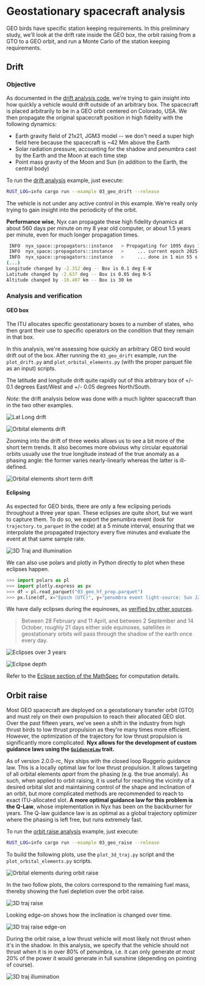 # Geostationary spacecraft analysis

GEO birds have specific station keeping requirements. In this preliminary study, we'll look at the drift rate inside the GEO box, the orbit raising from a GTO to a GEO orbit, and run a Monte Carlo of the station keeping requirements.

## Drift

### Objective

As documented in the [drift analysis code](./drift.rs), we're trying to gain insight into how quickly a vehicle would drift outside of an arbitrary box. The spacecraft is placed arbitrarily to be in a GEO orbit centered on Colorado, USA. We then propagate the original spacecraft position in high fidelity with the following dynamics:

- Earth gravity field of 21x21, JGM3 model -- we don't need a super high field here because the spacecraft is ~42 Mm above the Earth
- Solar radiation pressure, accounting for the shadow and penumbra cast by the Earth and the Moon at each time step
- Point mass gravity of the Moon and Sun (in addition to the Earth, the central body)

To run the [drift analysis](./drift.rs) example, just execute:
```sh
RUST_LOG=info cargo run --example 03_geo_drift --release
```

The vehicle is not under any active control in this example. We're really only trying to gain insight into the periodicity of the orbit.

**Performance wise**, Nyx can propagate these high fidelity dynamics at about 560 days per minute on my 8 year old computer, or about 1.5 years per minute, even for much longer propagation times.

```sh
 INFO  nyx_space::propagators::instance   > Propagating for 1095 days 18 h until 2027-03-01T06:13:14 UTC
 INFO  nyx_space::propagators::instance   > 	... current epoch 2025-09-22T07:51:27.645581934 UTC, remaing 524 days 22 h 21 min 46 s
 INFO  nyx_space::propagators::instance   > 	... done in 1 min 55 s 661 ms 536 μs 822 ns
(...)
Longitude changed by -2.352 deg -- Box is 0.1 deg E-W
Latitude changed by -2.637 deg -- Box is 0.05 deg N-S
Altitude changed by -10.407 km -- Box is 30 km
```

### Analysis and verification

#### GEO box

The ITU allocates specific geostationary boxes to a number of states, who then grant their use to specific operators on the condition that they remain in that box.

In this analysis, we're assessing how quickly an arbitrary GEO bird would drift out of the box. After running the `03_geo_drift` example, run the `plot_drift.py` and `plot_orbital_elements.py` (with the proper parquet file as an input) scripts.

The latitude and longitude drift quite rapidly out of this arbitrary box of +/- 0.1 degrees East/West and +/- 0.05 degrees North/South.

_Note:_ the drift analysis below was done with a much lighter spacecraft than in the two other examples.

![Lat Long drift](./plots/drift-lat-long.png)

![Orbital elements drift](./plots/drift-orbital-elements-3-years.png)

Zooming into the drift of three weeks allows us to see a bit more of the short term trends. It also becomes more obvious why circular equatorial orbits usually use the true longitude instead of the true anomaly as a phasing angle: the former varies nearly-linearly whereas the latter is ill-defined.

![Orbital elements short term drift](./plots/drift-orbital-elements-3-weeks.png)

#### Eclipsing

As expected for GEO birds, there are only a few eclipsing periods throughout a three year span. These eclipses are quite short, but we want to capture them. To do so, we export the penumbra event (look for `trajectory.to_parquet` in the code) at a 5 minute interval, ensuring that we interpolate the propagated trajectory every five minutes and evaluate the event at that same sample rate.

![3D Traj and illumination](./plots/drift-3d-illumination.png)

We can also use polars and plotly in Python directly to plot when these eclipses happen.

```py
>>> import polars as pl
>>> import plotly.express as px
>>> df = pl.read_parquet("03_geo_hf_prop.parquet")
>>> px.line(df, x="Epoch (UTC)", y="penumbra event light-source: Sun J2000, shadows casted by: Earth J2000, Moon J2000")
```

We have daily eclipses during the equinoxes, as [verified by other sources](https://www.sws.bom.gov.au/Educational/5/4/3).

> Between 28 February and 11 April, and between 2 September and 14 October, roughly 21 days either side equinoxes, satellites in geostationary orbits will pass through the shadow of the earth once every day.

![Eclipses over 3 years](./plots/drift-eclipse.png)

![Eclipse depth](./plots/drift-eclipse-depth.png)

Refer to the [Eclipse section of the MathSpec](https://nyxspace.com/nyxspace/MathSpec/celestial/eclipse/) for computation details.

## Orbit raise

Most GEO spacecraft are deployed on a geostationary transfer orbit (GTO) and must rely on their own propulsion to reach their allocated GEO slot. Over the past fifteen years, we've seen a shift in the industry from high thrust birds to low thrust propulsion as they're many times more efficient. However, the optimization of the trajectory for low thrust propulsion is significantly more complicated. **Nyx allows for the development of custom guidance laws using the [`GuidanceLaw`](https://rustdoc.nyxspace.com/nyx_space/dynamics/guidance/trait.GuidanceLaw.html) trait.**

As of version 2.0.0-rc, Nyx ships with the closed loop Ruggerio guidance law. This is a locally optimal law for low thrust propulsion. It allows targeting of all orbital elements _apart_ from the phasing (e.g. the true anomaly). As such, when applied to orbit raising, it is useful for reaching the vicinity of a desired orbital slot and maintaining control of the shape and inclination of an orbit, but more complicated methods are recommended to reach to exact ITU-allocated slot. **A more optimal guidance law for this problem is the Q-Law**, whose implementation in Nyx has been on the backburner for years. The Q-law guidance law is as optimal as a global trajectory optimizer where the phasing is left free, but runs extremely fast.

To run the [orbit raise analysis](./raise.rs) example, just execute:
```sh
RUST_LOG=info cargo run --example 03_geo_raise --release
```

To build the following plots, use the `plot_3d_traj.py` script and the `plot_orbital_elements.py` scripts.

![Orbital elements during orbit raise](./plots/raise-keplerian-oe.png)

In the two follow plots, the colors correspond to the remaining fuel mass, thereby showing the fuel depletion over the orbit raise.

![3D traj raise](./plots/raise-traj-3d.png)

Looking edge-on shows how the inclination is changed over time.

![3D traj raise edge-on](./plots/raise-traj-3d-edge-on.png)

During the orbit raise, a low thrust vehicle will most likely not thrust when it's in the shadow. In this analysis, we specify that the vehicle should not thrust when it is in over 80% of penumbra, i.e. it can only generate _at most_ 20% of the power it would generate in full sunshine (depending on pointing of course).

![3D traj illumination](./plots/raise-3d-illumination.png)